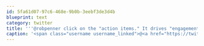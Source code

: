 ```yaml
---
id: 5fa61d07-97c6-468e-9b0b-3eebf3de3d4b
blueprint: text
category: twitter
title: '''@robpenner click on the "action items." It drives "engagement"'
caption: '<span class="username username_linked">@<a href="https://twitter.com/robpenner" title="Robert Penner">robpenner</a></span> click on the "action items." It drives "engagement"'
---
```

